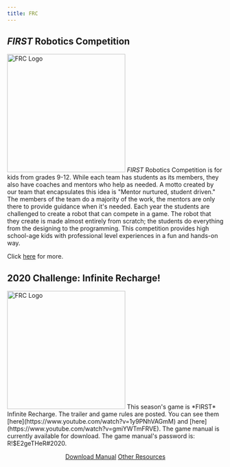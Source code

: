 ```yaml
---
title: FRC
---
```

## *FIRST* Robotics Competition
<img class="float-left" alt="FRC Logo" style="width:275px;" src="{{ site.url }}/assets/img/FIRST-logos/FRC-logo.png"/> *FIRST* Robotics Competition is for kids from grades 9-12. While each team has students as its members, they also have coaches and mentors who help as needed. A motto created by our team that encapsulates this idea is "Mentor nurtured, student driven." The members of the team do a majority of the work, the mentors are only there to provide guidance when it's needed. Each year the students are challenged to create a robot that can compete in a game. The robot that they create is made almost entirely from scratch; the students do everything from the designing to the programming. This competition provides high school-age kids with professional level experiences in a fun and hands-on way.

Click [here](http://www.firstinspires.org/robotics/frc/what-is-first-robotics-competition) for more.

## 2020 Challenge: Infinite Recharge!
<img class="float-right" alt="FRC Logo" style="width:275px;" src="{{ site.url }}/assets/img/FIRST-logos/Infinite-Recharge-logo.png"/>
This season's game is *FIRST* Infinite Recharge. The trailer and game rules are posted. You can see them [here](https://www.youtube.com/watch?v=1y9PNhVAGmM) and [here](https://www.youtube.com/watch?v=gmiYWTmFRVE). The game manual is currently available for download. The game manual's password is: R!$E2geTHeR#2020.

<br>

<div width="100%" style="text-align:center;margin-top:1em;">
  <a class="btn" href="https://firstfrc.blob.core.windows.net/frc2020/Manual/2020FRCGameSeasonManual.pdf" target="_blank">Download Manual</a>
  <a class="btn" href="http://www.firstinspires.org/resource-library/frc/competition-manual-qa-system?utm_source=hs_email&utm_medium=email&utm_content=40176757&_hsenc=p2ANqtz-9sRtvBregjMA_3wwl7OVcCXZdE7pCduMWXk9_UYkxStV180YhEK_6jamp_zNM9VP7Dety_tN46Pex47KTi8U5wjLgX3Q&_hsmi=40176757" target="_blank">Other Resources</a>
</div>
